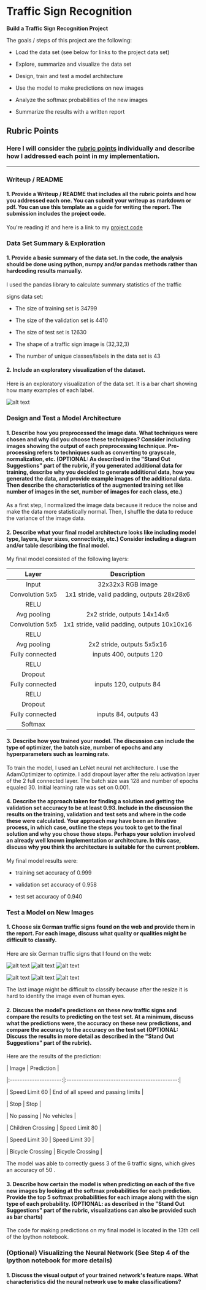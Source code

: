 
# **Traffic Sign Recognition**

  
**Build a Traffic Sign Recognition Project**

  

The goals / steps of this project are the following:

* Load the data set (see below for links to the project data set)

* Explore, summarize and visualize the data set

* Design, train and test a model architecture

* Use the model to make predictions on new images

* Analyze the softmax probabilities of the new images

* Summarize the results with a written report

  
  

[//]: #  (Image References)

  

[image1]: ./examples/visualization.png  "Visualization"



[image2]: ./new_images/image1.jpg  "Traffic Sign 1"

[image3]: ./new_images/image2.jpg  "Traffic Sign 2"

[image4]: ./new_images/image3.jpg  "Traffic Sign 3"

[image5]: ./new_images/image4.jpg  "Traffic Sign 4"

[image6]: ./new_images/image5.jpg  "Traffic Sign 5"

[image7]: ./new_images/image6.jpg  "Traffic Sign 6"  

## Rubric Points

### Here I will consider the [rubric points](https://review.udacity.com/#!/rubrics/481/view) individually and describe how I addressed each point in my implementation.

  

---

### Writeup / README

  

#### 1. Provide a Writeup / README that includes all the rubric points and how you addressed each one. You can submit your writeup as markdown or pdf. You can use this template as a guide for writing the report. The submission includes the project code.

  

You're reading it! and here is a link to my [project code](https://github.com/udacity/CarND-Traffic-Sign-Classifier-Project/blob/master/Traffic_Sign_Classifier.ipynb)

  

### Data Set Summary & Exploration

  

#### 1. Provide a basic summary of the data set. In the code, the analysis should be done using python, numpy and/or pandas methods rather than hardcoding results manually.

  

I used the pandas library to calculate summary statistics of the traffic

signs data set:

  

* The size of training set is 34799

* The size of the validation set is 4410

* The size of test set is 12630

* The shape of a traffic sign image is (32,32,3)

* The number of unique classes/labels in the data set is 43

  

#### 2. Include an exploratory visualization of the dataset.

  

Here is an exploratory visualization of the data set. It is a bar chart showing how many examples of each label.

  

![alt text][image1]

  

### Design and Test a Model Architecture

  

#### 1. Describe how you preprocessed the image data. What techniques were chosen and why did you choose these techniques? Consider including images showing the output of each preprocessing technique. Pre-processing refers to techniques such as converting to grayscale, normalization, etc. (OPTIONAL: As described in the "Stand Out Suggestions" part of the rubric, if you generated additional data for training, describe why you decided to generate additional data, how you generated the data, and provide example images of the additional data. Then describe the characteristics of the augmented training set like number of images in the set, number of images for each class, etc.)

  



 As a first step, I normalized the image data because it reduce the noise and make the data more statistically normal.
Then, I shuffle the data to reduce the variance of the image data.



  



  
  

#### 2. Describe what your final model architecture looks like including model type, layers, layer sizes, connectivity, etc.) Consider including a diagram and/or table describing the final model.

  

My final model consisted of the following layers:

  


| Layer         		|     Description	        					| 
|:---------------------:|:---------------------------------------------:| 
| Input         		| 32x32x3 RGB image   							| 
| Convolution 5x5     	| 1x1 stride, valid padding, outputs 28x28x6 	|
| RELU					|												|
| Avg pooling	      	| 2x2 stride,  outputs 14x14x6  				|
| Convolution 5x5	    |  1x1 stride, valid padding, outputs 10x10x16 	|
| RELU					|												|
| Avg pooling	      	| 2x2 stride,  outputs 5x5x16  				|
| Fully connected		| inputs 400, outputs 120        									|
| RELU	
|Dropout				|		
| Fully connected		| inputs 120, outputs 84        									|
| RELU
|Dropout				|		
| Fully connected		| inputs 84, outputs 43        									|
| Softmax				|
  
  

#### 3. Describe how you trained your model. The discussion can include the type of optimizer, the batch size, number of epochs and any hyperparameters such as learning rate.

  

To train the model, I used an LeNet neural net architecture. I use the AdamOptimizer to optimize. I add  dropout layer after the relu activation layer of the 2  full connected layer.
The batch size was 128 and number of epochs equaled 30. Initial learning rate was set on 0.001.

  

#### 4. Describe the approach taken for finding a solution and getting the validation set accuracy to be at least 0.93. Include in the discussion the results on the training, validation and test sets and where in the code these were calculated. Your approach may have been an iterative process, in which case, outline the steps you took to get to the final solution and why you chose those steps. Perhaps your solution involved an already well known implementation or architecture. In this case, discuss why you think the architecture is suitable for the current problem.

  

My final model results were:

* training set accuracy of   0.999

* validation set accuracy of  0.958

* test set accuracy of  0.940

  





  


  

### Test a Model on New Images

  

#### 1. Choose six German traffic signs found on the web and provide them in the report. For each image, discuss what quality or qualities might be difficult to classify.

  

Here are six German traffic signs that I found on the web:

  

![alt text][image2] ![alt text][image3] ![alt text][image4]

![alt text][image5] ![alt text][image6] ![alt text][image7]

  

The last image might be difficult to classify because after the resize it is hard to identify the image even of human eyes.

  

#### 2. Discuss the model's predictions on these new traffic signs and compare the results to predicting on the test set. At a minimum, discuss what the predictions were, the accuracy on these new predictions, and compare the accuracy to the accuracy on the test set (OPTIONAL: Discuss the results in more detail as described in the "Stand Out Suggestions" part of the rubric).

  

Here are the results of the prediction:

  

| Image | Prediction |

|:---------------------:|:---------------------------------------------:|

| Speed Limit 60 | End of all speed and passing limits |

| Stop | Stop  |

| No passing | No vehicles |

| Children Crossing | Speed Limit 80 |

| Speed Limit 30  |  Speed Limit 30  |

| Bicycle Crossing | Bicycle Crossing |

  
  

The model was able to correctly guess 3 of the 6  traffic signs, which gives an accuracy of 50 .

  

#### 3. Describe how certain the model is when predicting on each of the five new images by looking at the softmax probabilities for each prediction. Provide the top 5 softmax probabilities for each image along with the sign type of each probability. (OPTIONAL: as described in the "Stand Out Suggestions" part of the rubric, visualizations can also be provided such as bar charts)

  

The code for making predictions on my final model is located in the 13th cell of the Ipython notebook.

  


  

### (Optional) Visualizing the Neural Network (See Step 4 of the Ipython notebook for more details)

#### 1. Discuss the visual output of your trained network's feature maps. What characteristics did the neural network use to make classifications?